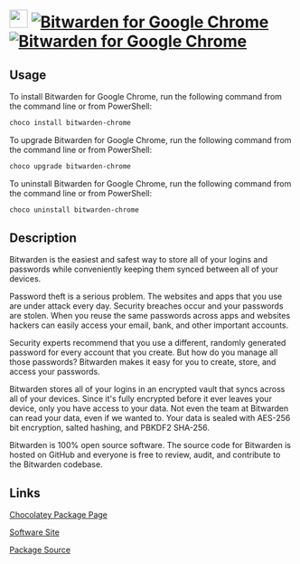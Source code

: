 # <img src="https://cdn.jsdelivr.net/gh/strausmann/ChocolateyPackages/icons/bitwarden.png" width="32" height="32"/> [![Bitwarden for Google Chrome](https://img.shields.io/chocolatey/v/bitwarden-chrome.svg?label=Bitwarden+for+Google+Chrome)](https://community.chocolatey.org/packages/bitwarden-chrome) [![Bitwarden for Google Chrome](https://img.shields.io/chocolatey/dt/bitwarden-chrome.svg)](https://community.chocolatey.org/packages/bitwarden-chrome)

## Usage

To install Bitwarden for Google Chrome, run the following command from the command line or from PowerShell:

```powershell
choco install bitwarden-chrome
```

To upgrade Bitwarden for Google Chrome, run the following command from the command line or from PowerShell:

```powershell
choco upgrade bitwarden-chrome
```

To uninstall Bitwarden for Google Chrome, run the following command from the command line or from PowerShell:

```powershell
choco uninstall bitwarden-chrome
```

## Description

Bitwarden is the easiest and safest way to store all of your logins and passwords while conveniently keeping them synced between all of your devices.

Password theft is a serious problem. The websites and apps that you use are under attack every day. Security breaches occur and your passwords are stolen. When you reuse the same passwords across apps and websites hackers can easily access your email, bank, and other important accounts.

Security experts recommend that you use a different, randomly generated password for every account that you create. But how do you manage all those passwords? Bitwarden makes it easy for you to create, store, and access your passwords.

Bitwarden stores all of your logins in an encrypted vault that syncs across all of your devices. Since it's fully encrypted before it ever leaves your device, only you have access to your data. Not even the team at Bitwarden can read your data, even if we wanted to. Your data is sealed with AES-256 bit encryption, salted hashing, and PBKDF2 SHA-256.

Bitwarden is 100% open source software. The source code for Bitwarden is hosted on GitHub and everyone is free to review, audit, and contribute to the Bitwarden codebase.
    

## Links

[Chocolatey Package Page](https://community.chocolatey.org/packages/bitwarden-chrome)

[Software Site](https://chrome.google.com/webstore/detail/bitwarden-free-password-m/nngceckbapebfimnlniiiahkandclblb)

[Package Source](https://github.com/strausmann/ChocolateyPackages/tree/master/manual/bitwarden-chrome)

